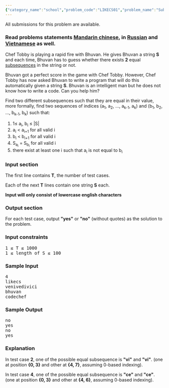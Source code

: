 ```yaml
---
{"category_name":"school","problem_code":"LIKECS01","problem_name":"Subsequence Equality","languages_supported":{"0":"ADA","1":"ASM","2":"BASH","3":"BF","4":"C","5":"C99 strict","6":"CAML","7":"CLOJ","8":"CLPS","9":"CPP 4.3.2","10":"CPP 6.3","11":"CPP14","12":"CS2","13":"D","14":"ERL","15":"FORT","16":"FS","17":"GO","18":"HASK","19":"ICK","20":"ICON","21":"JAVA","22":"JS","23":"kotlin","24":"LISP clisp","25":"LISP sbcl","26":"LUA","27":"NEM","28":"NICE","29":"NODEJS","30":"PAS fpc","31":"PAS gpc","32":"PERL","33":"PERL6","34":"PHP","35":"PIKE","36":"PRLG","37":"PYPY","38":"PYTH","39":"PYTH 3.5","40":"RUBY","41":"rust","42":"SCALA","43":"SCM chicken","44":"SCM guile","45":"SCM qobi","46":"ST","47":"swift","48":"TCL","49":"TEXT","50":"WSPC"},"max_timelimit":0.5,"source_sizelimit":50000,"problem_author":"likecs","problem_tester":"kingofnumbers","date_added":"8-09-2017","tags":{"0":"cakewalk","1":"cook86","2":"likecs","3":"likecs"},"editorial_url":"https://discuss.codechef.com/problems/LIKECS01","time":{"view_start_date":1505673000,"submit_start_date":1505673000,"visible_start_date":1505673000,"end_date":1735669800},"layout":"problem"}
---
```

<span class="solution-visible-txt">All submissions for this problem are available.</span><h3>Read problems statements <a target="_blank" 
href="http://www.codechef.com/download/translated/COOK86/mandarin/LIKECS01.pdf">Mandarin chinese</a>, in <a target="_blank" 
href="http://www.codechef.com/download/translated/COOK86/russian/LIKECS01.pdf">Russian</a> and <a target="_blank" 
href="http://www.codechef.com/download/translated/COOK86/vietnamese/LIKECS01.pdf">Vietnamese</a> as well.</h3>

<p>Chef Tobby is playing a rapid fire with Bhuvan. He gives Bhuvan a string <b>S</b> and each time, Bhuvan has to guess whether there exists <b>2</b> equal <a href="https://en.wikipedia.org/wiki/Subsequence">subsequences</a> in the string or not.</p>

<p>Bhuvan got a perfect score in the game with Chef Tobby. However, Chef Tobby has now asked Bhuvan to write a program that will do this automatically given a string <b>S</b>. Bhuvan is an intelligent man but he does not know how to write a code. Can you help him?</p>

<p>Find two different subsequences such that they are equal in their value, more formally, find two sequences of indices (a<sub>1</sub>, a<sub>2</sub>, ..., a<sub>k-1</sub>, a<sub>k</sub>) and (b<sub>1</sub>, b<sub>2</sub>, ..., b<sub>k-1</sub>, b<sub>k</sub>) such that:

<ol>
<li>1≤ a<sub>i</sub>, b<sub>i</sub> ≤ |S|</li>
<li>a<sub>i</sub> < a<sub>i+1</sub> for all valid i</li>
<li>b<sub>i</sub> < b<sub>i+1</sub> for all valid i</li>
<li>S<sub>a<sub>i</sub></sub> = S<sub>b<sub>i</sub></sub> for all valid i</li>
<li>there exist at least one i such that a<sub>i</sub> is not equal to b<sub>i</sub></li>
</ol>

<h3>Input section</h3>
<p>The first line contains <b>T</b>, the number of test cases.</p>

<p>Each of the next <b>T</b> lines contain one string <b>S</b> each.</p>

<p><b>Input will only consist of lowercase english characters</b><p>

<h3>Output section</h3>
<p>For each test case, output <b>"yes"</b> or <b>"no"</b> (without quotes) as the solution to the problem.</p>

<h3>Input constraints</h3>
<pre>
1 ≤ T ≤ 1000
1 ≤ length of S ≤ 100
</pre>

<h3>Sample Input</h3>
<pre>
4
likecs
venivedivici
bhuvan
codechef
</pre>

<h3>Sample Output</h3>
<pre>
no
yes
no
yes
</pre>

<h3>Explanation</h3>
<p>In test case <b>2</b>, one of the possible equal subsequence is <b>"vi"</b> and <b>"vi"</b>. (one at position <b>{0, 3}</b> and other at <b>{4, 7}</b>, assuming 0-based indexing).</p>

<p>In test case <b>4</b>, one of the possible equal subsequence is <b>"ce"</b> and <b>"ce"</b>. (one at position <b>{0, 3}</b> and other at <b>{4, 6}</b>, assuming 0-based indexing).</p>